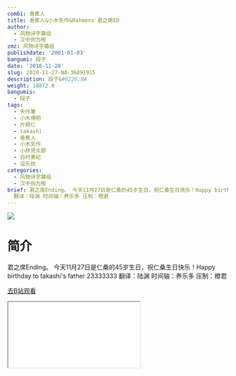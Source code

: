 ```yaml
---
combi: 香蕉人
title: 香蕉人&小木矢作&Rahmens 君之席ED
author:
  - 风物诗字幕组
  - 汉中则为橙
zmz: 风物诗字幕组
publishdate: '2001-01-03'
bangumi: 段子
date: '2018-11-28'
slug: 2018-11-27-NA-36891915
description: 段子&#8226;NA
weight: 18872.0
bangumis:
  - 段子
tags:
  - 矢作兼
  - 小木博明
  - 片桐仁
  - takashi
  - 香蕉人
  - 小木矢作
  - 小林贤太郎
  - 日村勇纪
  - 设乐统
categories:
  - 风物诗字幕组
  - 汉中则为橙
brief: 君之席Ending。 今天11月27日是仁桑的45岁生日，祝仁桑生日快乐！Happy birthday to takashi's father 23333333
  翻译：陆渊 时间轴：养乐多 压制：橙君
---
```

![](https://i.imgur.com/SbKmadd.jpg)
# 简介  
君之席Ending。
今天11月27日是仁桑的45岁生日，祝仁桑生日快乐！Happy birthday to takashi's father 23333333
翻译：陆渊 时间轴：养乐多 压制：橙君  

[去B站观看](https://www.bilibili.com/video/av36891915/)
<div class ="resp-container"><iframe class="testiframe" src="//player.bilibili.com/player.html?aid=36891915"", scrolling="no", allowfullscreen="true" > </iframe></div> 
